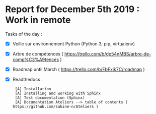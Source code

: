 # Report for December 5th 2019 : Work in remote

Tasks of the day :

-  [x] Veille sur environnement Python (Python 3, pip, virtualenv)
-  [x] Arbre de compétences ( https://trello.com/b/dp54nMBS/arbre-de-comp%C3%A9tences ) 
-  [x] Roadmap until March  ( https://trello.com/b/FbFxik7C/roadmap )
-  [x] Readthedocs :

       [A] Installation
       [A] Installing and working with Sphinx
       [A] Test documentation (Sphinx)
       [A] Documentation Ateliers --> table of contents ( https://github.com/sabine-n/Ateliers )
  